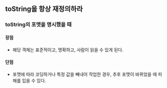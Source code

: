 ## toString을 항상 재정의하라

### toString의 포맷을 명시했을 때
#### 장점
- 해당 객체는 표준적이고, 명확하고, 사람이 읽을 수 있게 된다.

#### 단점
- 포맷에 따라 코딩하거나 특정 값을 빼내어 작업한 경우, 추후 포맷이 바뀌었을 때 피해를 입을 수 있다.